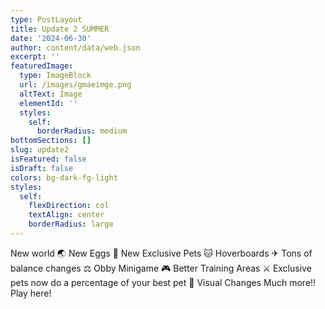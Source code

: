 ```yaml
---
type: PostLayout
title: Update 2 SUMMER
date: '2024-06-30'
author: content/data/web.json
excerpt: ''
featuredImage:
  type: ImageBlock
  url: /images/gmaeimge.png
  altText: Image
  elementId: ''
  styles:
    self:
      borderRadius: medium
bottomSections: []
slug: update2
isFeatured: false
isDraft: false
colors: bg-dark-fg-light
styles:
  self:
    flexDirection: col
    textAlign: center
    borderRadius: large
---
```


New world 🌏
New Eggs 🥚
New Exclusive Pets 🐱
Hoverboards ✈
Tons of balance changes ⚖
Obby Minigame 🎮
Better Training Areas ⚔
Exclusive pets now do a percentage of your best pet 🔱
Visual Changes
Much more!!
Play here!
